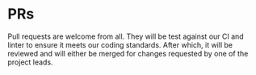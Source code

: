 # PRs
Pull requests are welcome from all. They will be test against our CI and linter to ensure it meets our coding standards. After which, it will be reviewed and will either be merged for changes requested by one of the project leads.
